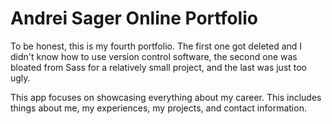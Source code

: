 # Andrei Sager Online Portfolio

To be honest, this is my fourth portfolio. The first one got deleted and I didn't know how to use version control software, the second one was bloated from Sass for a relatively small project, and the last was just too ugly.

This app focuses on showcasing everything about my career. This includes things about me, my experiences, my projects, and contact information.
